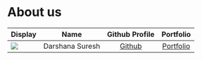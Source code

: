 # About us

Display |      Name       | Github Profile | Portfolio 
--------|:---------------:|:--------------:|:---------:
![](https://via.placeholder.com/100.png?text=Photo) | Darshana Suresh | [Github](https://github.com/darshhs) | [Portfolio](docs/team/darshhs.md)

